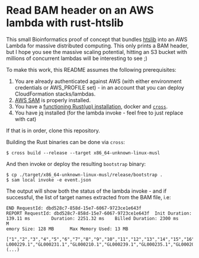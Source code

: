 # Read BAM header on an AWS lambda with rust-htslib

This small Bioinformatics proof of concept that bundles [htslib](http://github.com/samtools/htslib) into
 an AWS Lambda for massive distributed computing. This only prints a BAM header, but I hope you see the
  massive scaling potential, hitting an S3 bucket with millions of concurrent lambdas will be interesting to see ;)

To make this work, this README assumes the following prerequisites:

1. You are already authenticated against AWS (with either environment credentials or AWS_PROFILE set) - in an
     account that you can deploy CloudFormation stacks/lambdas.
2. [AWS SAM](https://aws.amazon.com/sam/) is properly installed.
3. You have a [functioning Rust(up) installation](https://rustup.rs/),
     docker and [`cross`](https://github.com/rust-embedded/cross).
4. You have jq installed (for the lambda invoke - feel free to just replace with cat)

If that is in order, clone this repository.

Building the Rust binaries can be done via `cross`:

```
$ cross build --release --target x86_64-unknown-linux-musl
```

And then invoke or deploy the resulting `bootstrap` binary:

```
$ cp ./target/x86_64-unknown-linux-musl/release/bootstrap .
$ sam local invoke -e event.json
```

The output will show both the status of the lambda invoke - and if successful, the list of target names extracted from the BAM file, i.e:

```
END RequestId: dbd528c7-858d-15e7-6067-9723ce1e643f
REPORT RequestId: dbd528c7-858d-15e7-6067-9723ce1e643f  Init Duration: 139.11 ms        Duration: 2251.32 ms    Billed Duration: 2300 ms      M
emory Size: 128 MB      Max Memory Used: 13 MB

["1","2","3","4","5","6","7","8","9","10","11","12","13","14","15","16","17","18","19","20","21","22","X","Y","MT","GL000207.1","GL000226.1","G
L000229.1","GL000231.1","GL000210.1","GL000239.1","GL000235.1","GL000201.1","GL000247.1","GL000245.1","GL000197.1","GL000203.1","GL000246.1",
(...)
```